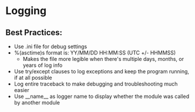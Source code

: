 # Logging
## Best Practices:
- Use .ini file for debug settings
- %(asctime)s format is: YY/MM/DD HH:MM:SS (UTC +/- HHMMSS)
  - Makes the file more legible when there's multiple days, months, or years of log info
- Use try/except clauses to log exceptions and keep the program running, if at all possible
- Log entire traceback to make debugging and troubleshooting much easier
- Use \_\_name\_\_ as logger name to display whether the module was called by another module
